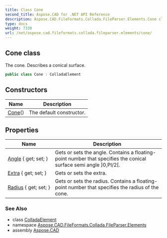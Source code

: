 ```yaml
---
title: Class Cone
second_title: Aspose.CAD for .NET API Reference
description: Aspose.CAD.FileFormats.Collada.FileParser.Elements.Cone class. The cone. Describes a conical surface
type: docs
weight: 7330
url: /net/aspose.cad.fileformats.collada.fileparser.elements/cone/
---
```

## Cone class

The cone. Describes a conical surface.

```csharp
public class Cone : ColladaElement
```

## Constructors

| Name | Description |
| --- | --- |
| [Cone](cone/)() | The default constructor. |

## Properties

| Name | Description |
| --- | --- |
| [Angle](../../aspose.cad.fileformats.collada.fileparser.elements/cone/angle/) { get; set; } | Gets or sets the angle. Contains a floating-point number that specifies the conical surface semi angle ]0,PI/2[. |
| [Extra](../../aspose.cad.fileformats.collada.fileparser.elements/cone/extra/) { get; set; } | Gets or sets the extra. |
| [Radius](../../aspose.cad.fileformats.collada.fileparser.elements/cone/radius/) { get; set; } | Gets or sets the radius. Contains a floating-point number that specifies the radius of the cone. |

### See Also

* class [ColladaElement](../colladaelement/)
* namespace [Aspose.CAD.FileFormats.Collada.FileParser.Elements](../../aspose.cad.fileformats.collada.fileparser.elements/)
* assembly [Aspose.CAD](../../)



